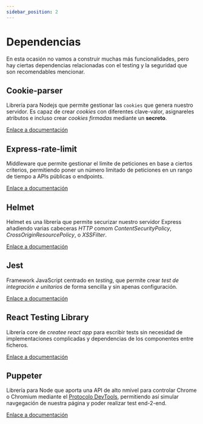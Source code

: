 ```yaml
---
sidebar_position: 2
---
```


# Dependencias

En esta ocasión no vamos a construir muchas más funcionalidades, pero hay ciertas dependencias relacionadas con el testing y la seguridad que son recomendables mencionar.

## Cookie-parser

Librería para Nodejs que permite gestionar las `cookies` que genera nuestro servidor. Es capaz de crear *cookies* con diferentes clave-valor, asignareles atributos e incluso crear *cookies firmadas* mediante un **secreto**.

[Enlace a documentación](https://www.npmjs.com/package/cookie-parser)

## Express-rate-limit

Middleware que permite gestionar el límite de peticiones en base a ciertos criterios, permitiendo poner un número limitado de peticiones en un rango de tiempo a APIs públicas o endpoints.

[Enlace a documentación](https://www.npmjs.com/package/express-rate-limit)

## Helmet

Helmet es una librería que permite securizar nuestro servidor Express añadiendo varias cabeceras *HTTP* comom *ContentSecurityPolicy*, *CrossOriginResourcePolicy*, o *XSSFilter*.

[Enlace a documentación](https://www.npmjs.com/package/helmet)

## Jest

Framework JavaScript centrado en *testing*, que permite crear *test de integración e unitarios* de forma sencilla y sin apenas configuración.

[Enlace a documentación](https://jestjs.io)

## React Testing Library

Librería core de *createe react app* para escribir tests sin necesidad de implementaciones complicadas y dependencias de los componentes entre ficheros.

[Enlace a documentación](https://github.com/testing-library/react-testing-library)

## Puppeter

Librería para Node que aporta una API de alto nmivel para controlar Chrome o Chromium mediante el [Protocolo DevTools](https://chromedevtools.github.io/devtools-protocol/), permitiendo así simular navgegación de nuestra página y poder realizar test end-2-end.

[Enlace a documentación](https://github.com/puppeteer/puppeteer)
